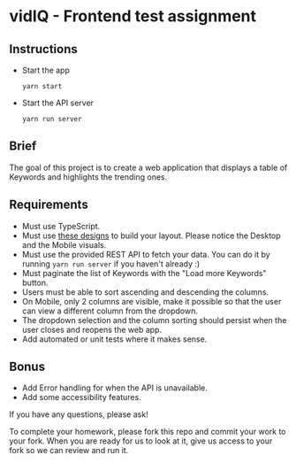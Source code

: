 # vidIQ - Frontend test assignment

## Instructions

- Start the app

    `yarn start`

- Start the API server

    `yarn run server`

## Brief

The goal of this project is to create a web application that displays
a table of Keywords and highlights the trending ones.

## Requirements

- Must use TypeScript.
- Must use [these designs](https://www.figma.com/file/E1rI2ufda9jmxcoLSeba1L/Test-project?node-id=0%3A1) to build your layout. Please notice the Desktop and the Mobile visuals.
- Must use the provided REST API to fetch your data. You can do it by running `yarn run server` if you haven't already :)
- Must paginate the list of Keywords with the "Load more Keywords" button.
- Users must be able to sort ascending and descending the columns.
- On Mobile, only 2 columns are visible, make it possible so that the user can view a different column from the dropdown.
- The dropdown selection and the column sorting should persist when the user closes and reopens the web app.
- Add automated or unit tests where it makes sense.

## Bonus

- Add Error handling for when the API is unavailable.
- Add some accessibility features.

If you have any questions, please ask!

To complete your homework, please fork this repo and commit your work to your fork. When you are ready for us to look at it, give us access to your fork so we can review and run it.
